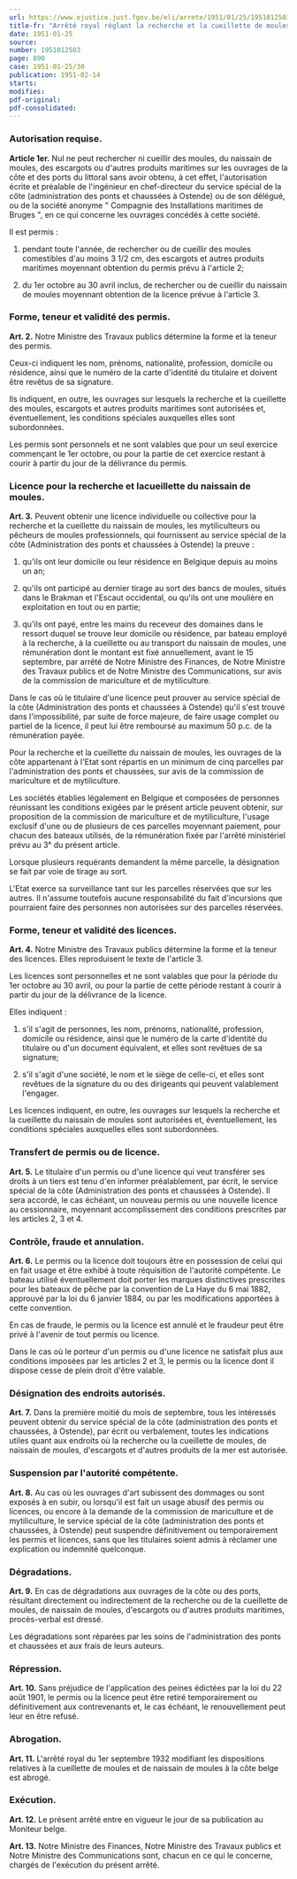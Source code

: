```yaml
---
url: https://www.ejustice.just.fgov.be/eli/arrete/1951/01/25/1951012503/justel
title-fr: "Arrêté royal réglant la recherche et la cueillette de moules, de naissain de moules, d'escargots et d'autres produits maritimes sur les ouvrages de la côte et des ports du littoral."
date: 1951-01-25
source:
number: 1951012503
page: 890
case: 1951-01-25/30
publication: 1951-02-14
starts:
modifies:
pdf-original:
pdf-consolidated:
---
```


### Autorisation requise.

**Article 1er.** Nul ne peut rechercher ni cueillir des moules, du naissain de moules, des escargots ou d'autres produits maritimes sur les ouvrages de la côte et des ports du littoral sans avoir obtenu, à cet effet, l'autorisation écrite et préalable de l'ingénieur en chef-directeur du service spécial de la côte (administration des ponts et chaussées à Ostende) ou de son délégué, ou de la société anonyme " Compagnie des Installations maritimes de Bruges ", en ce qui concerne les ouvrages concédés à cette société.

Il est permis :

1. pendant toute l'année, de rechercher ou de cueillir des moules comestibles d'au moins 3 1/2 cm, des escargots et autres produits maritimes moyennant obtention du permis prévu à l'article 2;

2. du 1er octobre au 30 avril inclus, de rechercher ou de cueillir du naissain de moules moyennant obtention de la licence prévue à l'article 3.

### Forme, teneur et validité des permis.

**Art. 2.** Notre Ministre des Travaux publics détermine la forme et la teneur des permis.

Ceux-ci indiquent les nom, prénoms, nationalité, profession, domicile ou résidence, ainsi que le numéro de la carte d'identité du titulaire et doivent être revêtus de sa signature.

Ils indiquent, en outre, les ouvrages sur lesquels la recherche et la cueillette des moules, escargots et autres produits maritimes sont autorisées et, éventuellement, les conditions spéciales auxquelles elles sont subordonnées.

Les permis sont personnels et ne sont valables que pour un seul exercice commençant le 1er octobre, ou pour la partie de cet exercice restant à courir à partir du jour de la délivrance du permis.

### Licence pour la recherche et lacueillette du naissain de moules.

**Art. 3.** Peuvent obtenir une licence individuelle ou collective pour la recherche et la cueillette du naissain de moules, les mytiliculteurs ou pêcheurs de moules professionnels, qui fournissent au service spécial de la côte (Administration des ponts et chaussées à Ostende) la preuve :

1. qu'ils ont leur domicile ou leur résidence en Belgique depuis au moins un an;

2. qu'ils ont participé au dernier tirage au sort des bancs de moules, situés dans le Brakman et l'Escaut occidental, ou qu'ils ont une moulière en exploitation en tout ou en partie;

3. qu'ils ont payé, entre les mains du receveur des domaines dans le ressort duquel se trouve leur domicile ou résidence, par bateau employé à la recherche, à la cueillette ou au transport du naissain de moules, une rémunération dont le montant est fixé annuellement, avant le 15 septembre, par arrêté de Notre Ministre des Finances, de Notre Ministre des Travaux publics et de Notre Ministre des Communications, sur avis de la commission de mariculture et de mytiliculture.

Dans le cas où le titulaire d'une licence peut prouver au service spécial de la côte (Administration des ponts et chaussées à Ostende) qu'il s'est trouvé dans l'impossibilité, par suite de force majeure, de faire usage complet ou partiel de la licence, il peut lui être remboursé au maximum 50 p.c. de la rémunération payée.

Pour la recherche et la cueillette du naissain de moules, les ouvrages de la côte appartenant à l'Etat sont répartis en un minimum de cinq parcelles par l'administration des ponts et chaussées, sur avis de la commission de mariculture et de mytiliculture.

Les sociétés établies légalement en Belgique et composées de personnes réunissant les conditions exigées par le présent article peuvent obtenir, sur proposition de la commission de mariculture et de mytiliculture, l'usage exclusif d'une ou de plusieurs de ces parcelles moyennant paiement, pour chacun des bateaux utilisés, de la rémunération fixée par l'arrêté ministériel prévu au 3° du présent article.

Lorsque plusieurs requérants demandent la même parcelle, la désignation se fait par voie de tirage au sort.

L'Etat exerce sa surveillance tant sur les parcelles réservées que sur les autres. Il n'assume toutefois aucune responsabilité du fait d'incursions que pourraient faire des personnes non autorisées sur des parcelles réservées.

### Forme, teneur et validité des licences.

**Art. 4.** Notre Ministre des Travaux publics détermine la forme et la teneur des licences. Elles reproduisent le texte de l'article 3.

Les licences sont personnelles et ne sont valables que pour la période du 1er octobre au 30 avril, ou pour la partie de cette période restant à courir à partir du jour de la délivrance de la licence.

Elles indiquent :

1. s'il s'agit de personnes, les nom, prénoms, nationalité, profession, domicile ou résidence, ainsi que le numéro de la carte d'identité du titulaire ou d'un document équivalent, et elles sont revêtues de sa signature;

2. s'il s'agit d'une société, le nom et le siège de celle-ci, et elles sont revêtues de la signature du ou des dirigeants qui peuvent valablement l'engager.

Les licences indiquent, en outre, les ouvrages sur lesquels la recherche et la cueillette du naissain de moules sont autorisées et, éventuellement, les conditions spéciales auxquelles elles sont subordonnées.

### Transfert de permis ou de licence.

**Art. 5.** Le titulaire d'un permis ou d'une licence qui veut transférer ses droits à un tiers est tenu d'en informer préalablement, par écrit, le service spécial de la côte (Administration des ponts et chaussées à Ostende). Il sera accordé, le cas échéant, un nouveau permis ou une nouvelle licence au cessionnaire, moyennant accomplissement des conditions prescrites par les articles 2, 3 et 4.

### Contrôle, fraude et annulation.

**Art. 6.** Le permis ou la licence doit toujours être en possession de celui qui en fait usage et être exhibé à toute réquisition de l'autorité compétente. Le bateau utilisé éventuellement doit porter les marques distinctives prescrites pour les bateaux de pêche par la convention de La Haye du 6 mai 1882, approuvé par la loi du 6 janvier 1884, ou par les modifications apportées à cette convention.

En cas de fraude, le permis ou la licence est annulé et le fraudeur peut être privé à l'avenir de tout permis ou licence.

Dans le cas où le porteur d'un permis ou d'une licence ne satisfait plus aux conditions imposées par les articles 2 et 3, le permis ou la licence dont il dispose cesse de plein droit d'être valable.

### Désignation des endroits autorisés.

**Art. 7.** Dans la première moitié du mois de septembre, tous les intéressés peuvent obtenir du service spécial de la côte (administration des ponts et chaussées, à Ostende), par écrit ou verbalement, toutes les indications utiles quant aux endroits où la recherche ou la cueillette de moules, de naissain de moules, d'escargots et d'autres produits de la mer est autorisée.

### Suspension par l'autorité compétente.

**Art. 8.** Au cas où les ouvrages d'art subissent des dommages ou sont exposés à en subir, ou lorsqu'il est fait un usage abusif des permis ou licences, ou encore à la demande de la commission de mariculture et de mytiliculture, le service spécial de la côte (administration des ponts et chaussées, à Ostende) peut suspendre définitivement ou temporairement les permis et licences, sans que les titulaires soient admis à réclamer une explication ou indemnité quelconque.

### Dégradations.

**Art. 9.** En cas de dégradations aux ouvrages de la côte ou des ports, résultant directement ou indirectement de la recherche ou de la cueillette de moules, de naissain de moules, d'escargots ou d'autres produits maritimes, procès-verbal est dressé.

Les dégradations sont réparées par les soins de l'administration des ponts et chaussées et aux frais de leurs auteurs.

### Répression.

**Art. 10.** Sans préjudice de l'application des peines édictées par la loi du 22 août 1901, le permis ou la licence peut être retiré temporairement ou définitivement aux contrevenants et, le cas échéant, le renouvellement peut leur en être refusé.

### Abrogation.

**Art. 11.** L'arrêté royal du 1er septembre 1932 modifiant les dispositions relatives à la cueillette de moules et de naissain de moules à la côte belge est abrogé.

### Exécution.

**Art. 12.** Le présent arrêté entre en vigueur le jour de sa publication au Moniteur belge.

**Art. 13.** Notre Ministre des Finances, Notre Ministre des Travaux publics et Notre Ministre des Communications sont, chacun en ce qui le concerne, chargés de l'exécution du présent arrêté.
